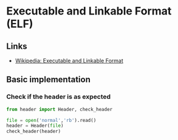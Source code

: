 # Executable and Linkable Format (ELF)

## Links
 * [Wikipedia: Executable and Linkable Format](https://en.wikipedia.org/wiki/Executable_and_Linkable_Format)

## Basic implementation

### Check if the header is as expected
```python
from header import Header, check_header

file = open('normal','rb').read()
header = Header(file)
check_header(header)
```